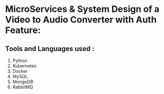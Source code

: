 # MicroServices & System Design of a Video to Audio Converter with Auth Feature: 

## Tools and Languages used  : 
1. Python
2. Kubernetes
3. Docker
4. MySQL
5. MongoDB
6. RabbitMQ
